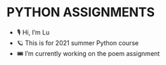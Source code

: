 # PYTHON ASSIGNMENTS

- 🎙 Hi, I’m Lu
- 🪐 This is for 2021 summer Python course
- 🎟 I’m currently working on the poem assignment
